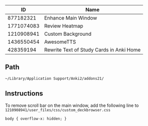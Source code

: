 | ID         | Name                                     |
|------------|------------------------------------------|
| 877182321  | Enhance Main Window                      |
| 1771074083 | Review Heatmap                           |
| 1210908941 | Custom Background                        |
| 1436550454 | AwesomeTTS                               |
| 428359194  | Rewrite Text of Study Cards in Anki Home |

## Path

`~/Library/Application Support/Anki2/addons21/`

## Instructions

To remove scroll bar on the main window, add the following line to `1210908941/user_files/css/custom_deckbrowser.css`

`body { overflow-x: hidden; }`
